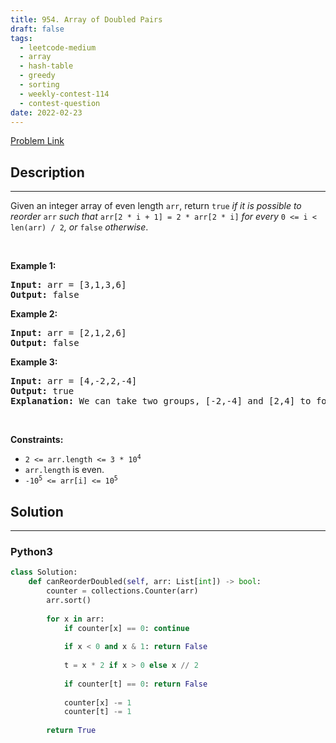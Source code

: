 ```yaml
---
title: 954. Array of Doubled Pairs
draft: false
tags: 
  - leetcode-medium
  - array
  - hash-table
  - greedy
  - sorting
  - weekly-contest-114
  - contest-question
date: 2022-02-23
---
```


[Problem Link](https://leetcode.com/problems/array-of-doubled-pairs/)

## Description

---
<p>Given an integer array of even length <code>arr</code>, return <code>true</code><em> if it is possible to reorder </em><code>arr</code><em> such that </em><code>arr[2 * i + 1] = 2 * arr[2 * i]</code><em> for every </em><code>0 &lt;= i &lt; len(arr) / 2</code><em>, or </em><code>false</code><em> otherwise</em>.</p>

<p>&nbsp;</p>
<p><strong class="example">Example 1:</strong></p>

<pre>
<strong>Input:</strong> arr = [3,1,3,6]
<strong>Output:</strong> false
</pre>

<p><strong class="example">Example 2:</strong></p>

<pre>
<strong>Input:</strong> arr = [2,1,2,6]
<strong>Output:</strong> false
</pre>

<p><strong class="example">Example 3:</strong></p>

<pre>
<strong>Input:</strong> arr = [4,-2,2,-4]
<strong>Output:</strong> true
<strong>Explanation:</strong> We can take two groups, [-2,-4] and [2,4] to form [-2,-4,2,4] or [2,4,-2,-4].
</pre>

<p>&nbsp;</p>
<p><strong>Constraints:</strong></p>

<ul>
	<li><code>2 &lt;= arr.length &lt;= 3 * 10<sup>4</sup></code></li>
	<li><code>arr.length</code> is even.</li>
	<li><code>-10<sup>5</sup> &lt;= arr[i] &lt;= 10<sup>5</sup></code></li>
</ul>


## Solution

---
### Python3
``` py title='array-of-doubled-pairs'
class Solution:
    def canReorderDoubled(self, arr: List[int]) -> bool:
        counter = collections.Counter(arr)
        arr.sort()
        
        for x in arr:
            if counter[x] == 0: continue
            
            if x < 0 and x & 1: return False
            
            t = x * 2 if x > 0 else x // 2
            
            if counter[t] == 0: return False
            
            counter[x] -= 1
            counter[t] -= 1
        
        return True
```

